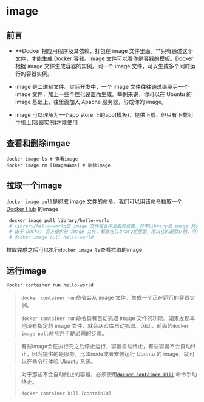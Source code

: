 # image

## 前言

+ **Docker 把应用程序及其依赖，打包在 image 文件里面。**只有通过这个文件，才能生成 Docker 容器。image 文件可以看作是容器的模板。Docker 根据 image 文件生成容器的实例。同一个 image 文件，可以生成多个同时运行的容器实例。

+ image 是二进制文件。实际开发中，一个 image 文件往往通过继承另一个 image 文件，加上一些个性化设置而生成。举例来说，你可以在 Ubuntu 的 image 基础上，往里面加入 Apache 服务器，形成你的 image。

+ image 可以理解为一个app store 上的app(模板)，提供下载，但只有下载到手机上(容器实例)才能使用

## 查看和删除imgae

```shell
docker image ls # 查看image
docker image rm [imageName] # 删除image
```

## 拉取一个image

`docker image pull`是抓取 image 文件的命令，我们可以用该命令拉取一个[Docker Hub](https://link.juejin.cn/?target=https%3A%2F%2Fhub.docker.com%2F) 的image

```sh
 docker image pull library/hello-world 
 # library/hello-world是 image 文件在仓库里面的位置，其中library是 image 文件所在的组，hello-world是 image 文件的名字。
 # 由于 Docker 官方提供的 image 文件，都放在library组里面，所以它的是默认组，可以省略。
 # docker image pull hello-world
```

拉取完成之后可以执行`docker image ls`查看拉取的image

## 运行image

```sh
docker container run hello-world
```

> `docker container run`命令会从 image 文件，生成一个正在运行的容器实例。
>
> `docker container run`命令具有自动抓取 image 文件的功能。如果发现本地没有指定的 image 文件，就会从仓库自动抓取。因此，前面的`docker image pull`命令并不是必需的步骤。

> 有些image会在执行完之后停止运行，容器自动终止，有些容器不会自动终止，因为提供的是服务，比如node或者安装运行 Ubuntu 的 image，就可以在命令行体验 Ubuntu 系统。

> 对于那些不会自动终止的容器，必须使用[`docker container kill`](https://link.juejin.cn/?target=https%3A%2F%2Fdocs.docker.com%2Fengine%2Freference%2Fcommandline%2Fcontainer_kill%2F) 命令手动终止。
>
> ```shell
> docker container kill [containID]
> ```

